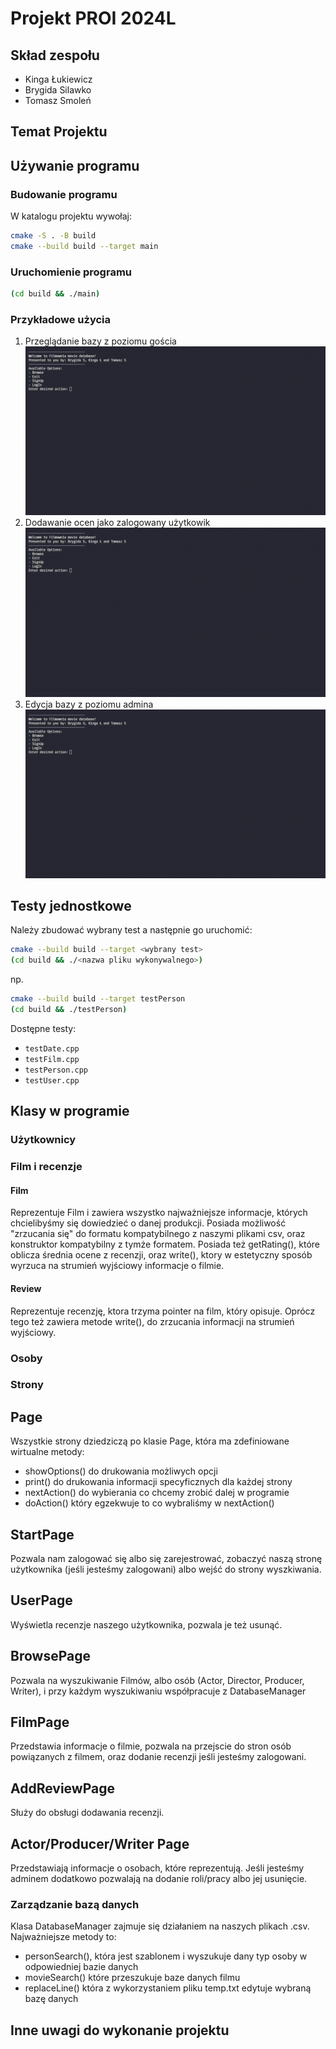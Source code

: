 # Projekt PROI 2024L

## Skład zespołu

- Kinga Łukiewicz
- Brygida Silawko
- Tomasz Smoleń

## Temat Projektu

## Używanie programu

### Budowanie programu
W katalogu projektu wywołaj:
```bash
cmake -S . -B build
cmake --build build --target main
```
### Uruchomienie programu

```bash
(cd build && ./main)
```

### Przykładowe użycia

1. Przeglądanie bazy z poziomu gościa
![example 1 gif](./docs/example1.gif)
2. Dodawanie ocen jako zalogowany użytkowik
![example 2 gif](./docs/example2.gif)
3. Edycja bazy z poziomu admina
![example 3 gif](./docs/example3.gif)

## Testy jednostkowe

Należy zbudować wybrany test a następnie go uruchomić:
```bash
cmake --build build --target <wybrany test>
(cd build && ./<nazwa pliku wykonywalnego>)
```
np.
```bash
cmake --build build --target testPerson
(cd build && ./testPerson)
```
Dostępne testy:
- `testDate.cpp`
- `testFilm.cpp`
- `testPerson.cpp`
- `testUser.cpp`

## Klasy w programie

### Użytkownicy

### Film i recenzje
#### Film
Reprezentuje Film i zawiera wszystko najważniejsze informacje, których chcielibyśmy się dowiedzieć o danej produkcji. Posiada możliwość "zrzucania się" do formatu kompatybilnego z naszymi plikami csv, oraz konstruktor kompatybilny z tymże formatem.
Posiada też getRating(), które oblicza średnia ocene z recenzji, oraz write(), ktory w estetyczny sposób wyrzuca na strumień wyjściowy informacje o filmie.

#### Review
Reprezentuje recenzję, ktora trzyma pointer na film, który opisuje. Oprócz tego też zawiera metode write(), do zrzucania informacji na strumień wyjściowy.

### Osoby

### Strony
## Page
Wszystkie strony dziedziczą po klasie Page, która ma zdefiniowane wirtualne metody:
- showOptions() do drukowania możliwych opcji
- print() do drukowania informacji specyficznych dla każdej strony
- nextAction() do wybierania co chcemy zrobić dalej w programie
- doAction() który egzekwuje to co wybraliśmy w nextAction()

## StartPage
Pozwala nam zalogować się albo się zarejestrować,  zobaczyć naszą stronę użytkownika (jeśli jesteśmy zalogowani) albo wejść do strony wyszkiwania.

## UserPage
Wyświetla recenzje naszego użytkownika, pozwala je też usunąć.

## BrowsePage
Pozwala na wyszukiwanie Filmów, albo osób (Actor, Director, Producer, Writer), i przy każdym wyszukiwaniu współpracuje z DatabaseManager

## FilmPage
Przedstawia informacje o filmie, pozwala na przejscie do stron osób powiązanych z filmem, oraz dodanie recenzji jeśli jesteśmy zalogowani.

## AddReviewPage
Służy do obsługi dodawania recenzji.

## Actor/Producer/Writer Page
Przedstawiają informacje o osobach, które reprezentują. Jeśli jesteśmy adminem dodatkowo pozwalają na dodanie roli/pracy albo jej usunięcie.




### Zarządzanie bazą danych
Klasa DatabaseManager zajmuje się działaniem na naszych plikach .csv. Najważniejsze metody to:
- personSearch(), która jest szablonem i wyszukuje dany typ osoby w odpowiedniej bazie danych
- movieSearch() które przeszukuje baze danych filmu
- replaceLine() która z wykorzystaniem pliku temp.txt edytuje wybraną bazę danych

## Inne uwagi do wykonanie projektu
